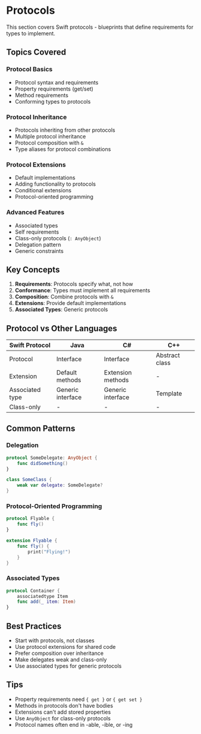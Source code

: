 # Protocols

This section covers Swift protocols - blueprints that define requirements for types to implement.

## Topics Covered

### Protocol Basics
- Protocol syntax and requirements
- Property requirements (get/set)
- Method requirements
- Conforming types to protocols

### Protocol Inheritance
- Protocols inheriting from other protocols
- Multiple protocol inheritance
- Protocol composition with `&`
- Type aliases for protocol combinations

### Protocol Extensions
- Default implementations
- Adding functionality to protocols
- Conditional extensions
- Protocol-oriented programming

### Advanced Features
- Associated types
- Self requirements
- Class-only protocols (`: AnyObject`)
- Delegation pattern
- Generic constraints

## Key Concepts

1. **Requirements**: Protocols specify what, not how
2. **Conformance**: Types must implement all requirements
3. **Composition**: Combine protocols with `&`
4. **Extensions**: Provide default implementations
5. **Associated Types**: Generic protocols

## Protocol vs Other Languages

| Swift Protocol | Java | C# | C++ |
|---------------|------|----|----|
| Protocol | Interface | Interface | Abstract class |
| Extension | Default methods | Extension methods | - |
| Associated type | Generic interface | Generic interface | Template |
| Class-only | - | - | - |

## Common Patterns

### Delegation
```swift
protocol SomeDelegate: AnyObject {
    func didSomething()
}

class SomeClass {
    weak var delegate: SomeDelegate?
}
```

### Protocol-Oriented Programming
```swift
protocol Flyable {
    func fly()
}

extension Flyable {
    func fly() {
        print("Flying!")
    }
}
```

### Associated Types
```swift
protocol Container {
    associatedtype Item
    func add(_ item: Item)
}
```

## Best Practices

- Start with protocols, not classes
- Use protocol extensions for shared code
- Prefer composition over inheritance
- Make delegates weak and class-only
- Use associated types for generic protocols

## Tips

- Property requirements need `{ get }` or `{ get set }`
- Methods in protocols don't have bodies
- Extensions can't add stored properties
- Use `AnyObject` for class-only protocols
- Protocol names often end in -able, -ible, or -ing